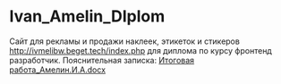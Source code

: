 # Ivan_Amelin_DIplom
Сайт для рекламы и продажи наклеек, этикеток и стикеров http://ivmelibw.beget.tech/index.php для диплома по курсу фронтенд разработчик.
Пояснительная записка:
[Итоговая работа_Амелин.И.А.docx](https://github.com/IvanAmelin/Ivan_Amelin_DIplom/files/8737737/_.docx)
